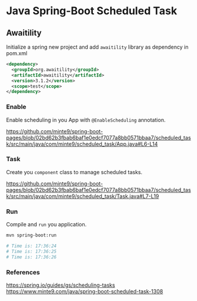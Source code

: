 # Java Spring-Boot Scheduled Task

## Awaitility

Initialize a spring new project and add `awaitility` library as dependency in pom.xml

~~~xml
<dependency>
  <groupId>org.awaitility</groupId>
  <artifactId>awaitility</artifactId>
  <version>3.1.2</version>
  <scope>test</scope>
</dependency>
~~~

### Enable

Enable scheduling in you App with `@EnableScheduling` annotation.

https://github.com/minte9/spring-boot-pages/blob/02bd62b3fbab6baf1e0edcf7077a8bb0571bbaa7/scheduled_task/src/main/java/com/minte9/scheduled_task/App.java#L6-L14

### Task

Create you `component` class to manage scheduled tasks.

https://github.com/minte9/spring-boot-pages/blob/02bd62b3fbab6baf1e0edcf7077a8bb0571bbaa7/scheduled_task/src/main/java/com/minte9/scheduled_task/Task.java#L7-L19

### Run

Compile and `run` you application.

~~~sh
mvn spring-boot:run

# Time is: 17:36:24
# Time is: 17:36:25
# Time is: 17:36:26
~~~

### References

https://spring.io/guides/gs/scheduling-tasks  
https://www.minte9.com/java/spring-boot-scheduled-task-1308  